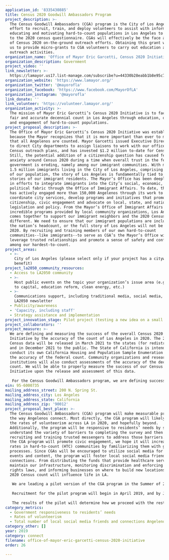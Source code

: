 ```yaml
---
application_id: '8335430885'
title: Census 2020 Goodwill Ambassadors Program
project_description: >-
  The Census Goodwill Ambassadors (CGA) program is the City of Los Angeles’
  effort to recruit, train, and deploy volunteers to assist with informing,
  educating and motivating hard-to-count populations in Los Angeles to respond
  to the 2020 census questionnaire. CGAs will effectively be the face and voice
  of Census 2020 on-the-ground outreach efforts. Obtaining this grant will allow
  us to provide micro-grants to CGA volunteers to carry out education and
  outreach activities.
organization_name: 'Office of Mayor Eric Garcetti, Census 2020 Initiative'
organization_description: Government
project_video: ''
link_newsletter: >-
  https://lamayor.us17.list-manage.com/subscribe?u=44330b28eabb1b8e95c7733c7&id=69f47e3dce
organization_website: 'https://www.lamayor.org/'
organization_twitter: '@mayorofla'
organization_facebook: 'https://www.facebook.com/MayorOfLA'
organization_instagram: '@mayorofla'
link_donate: ''
link_volunteer: 'https://volunteer.lamayor.org/'
organization_activity: >-
  The mission of Mayor Eric Garcetti’s Census 2020 Initiative is to facilitate a
  fair and accurate decennial count in Los Angeles through education, outreach
  and engagement of hard-to-count populations.
project_proposal_description: >-
  The Office of Mayor Eric Garcetti’s Census 2020 Initiative was established
  because the Mayor recognizes that it is more important than ever to make sure
  that all Angelenos are counted. Mayor Garcetti issued Executive Directive 21
  to direct City departments to assign liaisons to work with our office, develop
  Census outreach plans, and has invested $1.2 million to-date for Census 2020.
  Still, the potential addition of a citizenship question has caused fear and
  anxiety around Census 2020 during a time when overall trust in the federal
  government is eroding, namely among our immigrant communities. With more than
  1.5 million immigrants living in the City of Los Angeles, comprising over 38%
  of our population, the story of Los Angeles is fundamentally tied to the
  stories of our immigrant residents. The Mayor’s Office has been deeply engaged
  in efforts to integrate immigrants into the City’s social, economic, and
  political fabric through the Office of Immigrant Affairs. To date, the Office
  has actively engaged more than 150,000 Angelenos through its work to
  coordinate city services, develop programs and initiatives that promote
  citizenship, civic engagement and advocate on local, state, and national
  legislation and policy. From the Mayor’s Office of Immigrant Affairs to the
  incredible programs provided by local community organizations, Los Angeles
  comes together to support our immigrant neighbors and the 2020 Census is no
  different. We need to ensure that our immigrant populations are included in
  the nation’s headcount, or the full story of Los Angeles will not be told in
  2020. By recruiting and training members of our own hard-to-count
  communities--like immigrants--to serve as CGA’s the Mayor’s Office will
  leverage trusted relationships and promote a sense of safety and confidence
  among our hardest-to-count.
project_areas:
  - >-
    City of Los Angeles (please select only if your project has a citywide
    benefit)
project_la2050_community_resources:
  - Access to LA2050 community
  - >-
    Host public events on the topic your organization’s issue area (e.g. access
    to capital, education reform, clean energy, etc.) 
  - >-
    Communications support, including traditional media, social media, and
    LA2050 newsletter
  - Publicity/awareness
  - 'Capacity, including staff'
  - Strategy assistance and implementation
project_innovation_stage: Pilot project (testing a new idea on a small scale to prove feasibility)
project_collaborators: ''
project_measure: >-
  We are defining and measuring the success of the overall Census 2020
  Initiative by the accuracy of the count of Los Angeles in 2020. The 2020
  Census data will be released in March 2021 to the states (for redistricting)
  and in December 2021 to the public. The State of California is intending to
  conduct its own California Housing and Population Sample Enumeration to assess
  the accuracy of the federal count. Community organizations and research
  institutions will also conduct assessments of the accuracy of the decennial
  count. We will be able to properly measure the success of our Census 2020
  Initiative upon the release and assessment of this data. 
   
   For the Census Goodwill Ambassadors program, we are defining success by the program’s ability to recruit enough CGAs to replicate the linguistic, ethnic, cultural, and geographic diversity of Los Angeles and by how well we staff Census Action Kiosks (CAKs) throughout the self-response period. One key metric for how well the CGAs serve the diversity of Los Angeles is by the languages they speak. We hope to have CGAs who can translate into as many languages as possible, prioritizing the languages that will not have full translation support from the Census Bureau. The presence of CGAs at our CAKs will be a central goal of this program. The kiosks will be where CGAs can provide direct assistance to residents who want to respond to the survey. This assistance will be in the form of digital literacy guidance by helping residents navigate the CAK webpage, translation services for informational resources and/or the survey itself, and providing additional information in-language and in-culture.
ein: 95-6000735
mailing_address_street: 200 N. Spring St.
mailing_address_city: Los Angeles
mailing_address_state: California
mailing_address_zip: '90012'
project_proposal_best_place: >-
  The Census Goodwill Ambassadors (CGA) program will make measurable progress in
  the way Angelenos connect. Most directly, the CGA program will likely increase
  the rates of volunteerism across LA in 2020, and hopefully beyond.
  Additionally, the program will be responsive to residents’ needs by seeking to
  understand the variety of barriers to completing the survey and then
  recruiting and training trusted messengers to address those barriers. Since
  the CGA program will promote civic engagement, we hope it will increase voting
  rates in hard-to-count (HTC) communities by familiarizing them with government
  processes. Since CGAs will be encouraged to utilize social media for posting
  events and content, the program will foster local social media friends and
  connections. From distributing the funds that provide healthcare services and
  maintain our infrastructure, monitoring discrimination and enforcing civil
  rights laws, and informing businesses on where to build new locations, the
  2020 Census count will influence life in LA.
   
   We are leading a pilot version of the CGA program in the Summer of 2019 designed to solicit feedback from the community, test its effectiveness, and iterate an improved version for 2020. We are seeking to engage the HTC populations in this program in order to improve their likelihood of response, and thus, the likelihood that they will be represented in the distribution of over $883 billion in federal funds, as well as political reapportionment and redistricting at all levels of government. Communities that are typically HTC include racial and ethnic minorities, renters, immigrants, residents living in poverty, children under 5, seniors, residents experiencing homelessness and English language learners. About 57% of residents in the City of Los Angeles live in hard or very hard-to-count census block groups.
   
   Recruitment for the pilot program will begin in April 2019, and by June 2019 we will begin training and commence early deployment. Our team is working with community partners to identify recruits. We are seeking approximately 80 CGAs over the span of 4 training sessions in HTC communities in South LA, Boyle Heights, Pacoima, and Harbor/Wilmington. In July and August 2019, all CGA participants will be responsible for hosting a minimum of 1 census community event.
   
   The results of the pilot will determine how we proceed with the rest of the program. September and October 2019 will be spent refining the program. From November 2019 through February 2020 we will host trainings and begin deployment. Once the online self-response tool is released by the Census Bureau in late March 2020, we will prioritize using CGAs to staff Census Action Kiosks, provide language assistance on-site, and share social media messaging. The Census Bureau will also provide live response data that we will utilize in real-time to deploy CGAs to areas that have a higher need. The CGA program will remain active until the end of the self-response period in July 2020.
category_metrics:
  - Government responsiveness to residents’ needs
  - Rates of volunteerism
  - Total number of local social media friends and connections Angelenos have
category_other: []
year: 2019
category: connect
filename: office-of-mayor-eric-garcetti-census-2020-initiative
order: 26

---
```

